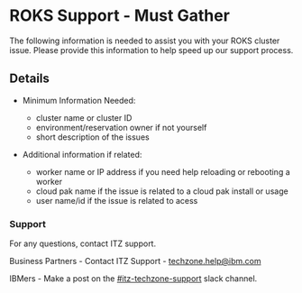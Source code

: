 # ROKS Support - Must Gather

The following information is needed to assist you with your ROKS cluster issue. Please provide this information to help speed up our support process.

## Details 

* Minimum Information Needed:
    * cluster name or cluster ID
    * environment/reservation owner if not yourself
    * short description of the issues

* Additional information if related:
    * worker name or IP address if you need help reloading or rebooting a worker
    * cloud pak name if the issue is related to a cloud pak install or usage
    * user name/id if the issue is related to acess 

### Support

For any questions, contact ITZ support.

Business Partners - Contact ITZ Support - techzone.help@ibm.com

IBMers - Make a post on the [#itz-techzone-support](https://ibm-dte.slack.com/archives/C0124J683GW) slack channel.
